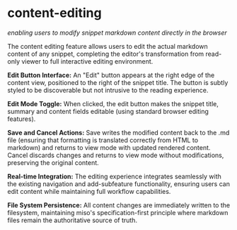 # content-editing
*enabling users to modify snippet markdown content directly in the browser*

The content editing feature allows users to edit the actual markdown content of any snippet, completing the editor's transformation from read-only viewer to full interactive editing environment.

**Edit Button Interface:**
An "Edit" button appears at the right edge of the content view, positioned to the right of the snippet title. The button is subtly styled to be discoverable but not intrusive to the reading experience.

**Edit Mode Toggle:**
When clicked, the edit button makes the snippet title, summary and content fields editable (using standard browser editing features).

**Save and Cancel Actions:**
Save writes the modified content back to the .md file (ensuring that formatting is translated correctly from HTML to markdown) and returns to view mode with updated rendered content. Cancel discards changes and returns to view mode without modifications, preserving the original content.

**Real-time Integration:**
The editing experience integrates seamlessly with the existing navigation and add-subfeature functionality, ensuring users can edit content while maintaining full workflow capabilities.

**File System Persistence:**
All content changes are immediately written to the filesystem, maintaining miso's specification-first principle where markdown files remain the authoritative source of truth.